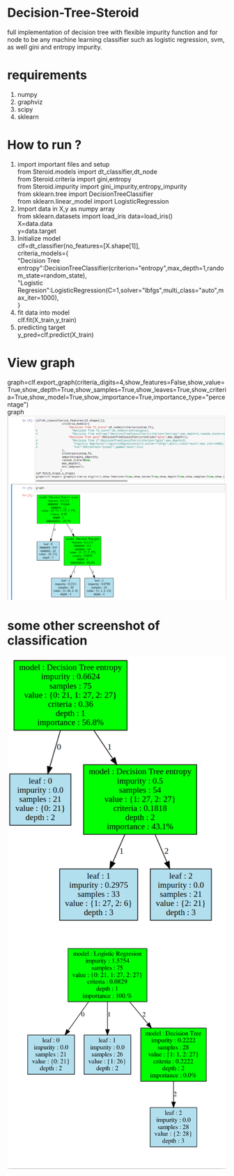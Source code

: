 # Decision-Tree-Steroid
full implementation of decision tree with flexible impurity function and for node to be any machine learning classifier such as logistic regression, svm, as well gini and entropy impurity.
# requirements
1. numpy
2. graphviz
3. scipy
4. sklearn
# How to run ?
1. import important files and setup <br>
from Steroid.models import dt_classifier,dt_node <br>
from Steroid.criteria import gini,entropy<br>
from Steroid.impurity import gini_impurity,entropy_impurity<br>
from sklearn.tree import DecisionTreeClassifier<br>
from sklearn.linear_model import LogisticRegression<br>
2. Import data in X,y as numpy array<br>
from sklearn.datasets import load_iris<r>
data=load_iris()<br>
X=data.data<br>
y=data.target<br>
3. Initialize model<br>
clf=dt_classifier(no_features=[X.shape[1]],<br>
                criteria_models={<br>
                        "Decision Tree entropy":DecisionTreeClassifier(criterion="entropy",max_depth=1,random_state=random_state),<br>
                                             "Logistic Regresion":LogisticRegression(C=1,solver="lbfgs",multi_class="auto",max_iter=1000),<br>
                                             }<br>
4.  fit data into model<br>
  clf.fit(X_train,y_train)<br>
5. predicting target<br>
  y_pred=clf.predict(X_train)<br>
# View graph<br>
graph=clf.export_graph(criteria_digits=4,show_features=False,show_value=True,show_depth=True,show_samples=True,show_leaves=True,show_criteria=True,show_model=True,show_importance=True,importance_type="percentage")<br>
  graph<br>
  <img src="./decision_tree.png">
# some other screenshot of classification
  <img src="./working.png">
  <img src="./working2.png">

